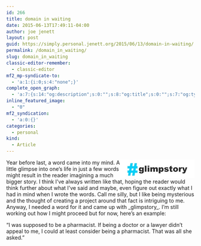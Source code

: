 ```yaml
---
id: 266
title: domain in waiting
date: 2015-06-13T17:49:11-04:00
author: joe jenett
layout: post
guid: https://simply.personal.jenett.org/2015/06/13/domain-in-waiting/
permalink: /domain_in_waiting/
slug: domain_in_waiting
classic-editor-remember:
  - classic-editor
mf2_mp-syndicate-to:
  - 'a:1:{i:0;s:4:"none";}'
complete_open_graph:
  - 'a:7:{s:14:"og:description";s:0:"";s:8:"og:title";s:0:"";s:7:"og:type";s:0:"";s:12:"twitter:card";s:7:"summary";s:15:"twitter:creator";s:0:"";s:19:"twitter:description";s:0:"";s:8:"og:image";s:0:"";}'
inline_featured_image:
  - "0"
mf2_syndication:
  - 'a:0:{}'
categories:
  - personal
kind:
  - Article
---
```

<img src="../images/glimpstory.jpg" alt="glimpstory" style="border:none;position:relative;float:right;">  
Year before last, a word came into my mind. A little glimpse into one’s life in just a few words might result in the reader imagining a much bigger story. I think I’ve always written like that, hoping the reader would think further about what I’ve said and maybe, even figure out exactly what I had in mind when I wrote the words. Call me silly, but I like being mysterious and the thought of creating a project around that fact is intriguing to me. Anyway, I needed a word for it and came up with _glimpstory_. I’m still working out how I might proceed but for now, here’s an example: 

“I was supposed to be a pharmacist. If being a doctor or a lawyer didn’t appeal to me, I could at least consider being a pharmacist. That was all she asked.”